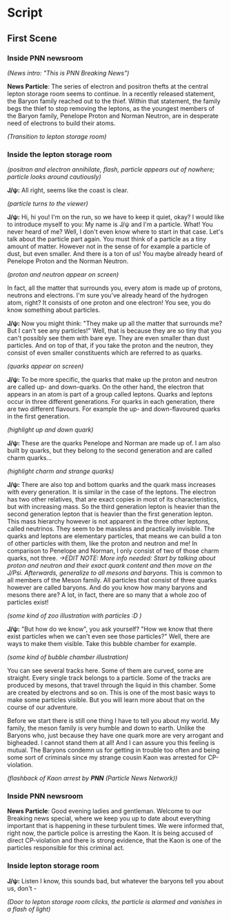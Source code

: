 # Script

## First Scene

### Inside PNN newsroom

*(News intro: "This is PNN Breaking News")*

**News Particle**: The series of electron and positron thefts at the central lepton storage room seems to continue. In a recently released statement, the Baryon family reached out to the thief. Within that statement, the family begs the thief to stop removing the leptons, as the youngest members of the Baryon family, Penelope Proton and Norman Neutron, are in desperate need of electrons to build their atoms.

*(Transition to lepton storage room)*


### Inside the lepton storage room

*(positron and electron annihilate, flash, particle appears out of nowhere; particle looks around cautiously)*

**J/&psi;:** All right, seems like the coast is clear.

*(particle turns to the viewer)*

**J/&psi;:** Hi, hi you! I'm on the run, so we have to keep it quiet, okay? I would like to introduce myself to you: My name is J/&psi; and I'm a particle. 
What! You never heard of me? Well, I don't even know where to start in that case.
Let's talk about the particle part again. You must think of a particle as a tiny amount of matter. However not in the sense of for example a particle of dust, but even smaller. And there is a ton of us! You maybe already heard of Penelope Proton and the Norman Neutron. 

*(proton and neutron appear on screen)*

In fact, all the matter that surrounds you, every atom is made up of protons, neutrons and electrons. I'm sure you've already heard of the hydrogen atom, right? It consists of one proton and one electron! You see, you do know something about particles. 

**J/&psi;:** Now you might think: "They make up all the matter that surrounds me? But I can't see any particles!"
 Well, that is because they are so tiny that you can't possibly see them with bare eye. They are even smaller than dust particles. And on top of that, if you take the proton and the neutron, they consist of even smaller constituents which are referred to as quarks. 

*(quarks appear on screen)*

**J/&psi;:** To be more specific, the quarks that make up the proton and neutron are called up- and down-quarks. On the other hand, the electron that appears in an atom is part of a group called leptons. Quarks and leptons occur in three different generations. For quarks in each generation, there are two different flavours. For example the up- and down-flavoured quarks in the first generation.

*(highlight up and down quark)*


**J/&psi;:** These are the quarks Penelope and Norman are made up of. I am also built by quarks, but they belong to the second generation and are called charm quarks...

*(highlight charm and strange quarks)*

**J/&psi;:** There are also top and bottom quarks and the quark mass increases with every generation. It is similar in the case of the leptons. The electron has two other relatives, that are exact copies in most of its characteristics, but with increasing mass. So the third generation lepton is heavier than the second generation lepton that is heavier than the first generation lepton. This mass hierarchy however is not apparent in the three other leptons, called neutrinos. They seem to be massless and practically invisible. The quarks and leptons are elementary particles, that means we can build a ton of other particles with them, like the proton and neutron and me! 
In comparison to Penelope and Norman, I only consist of two of those charm quarks, not three. *->EDIT NOTE: More info needed: Start by talking about proton and neutron and their exact quark content and then move on the J/Psi. Afterwards, generalize to all mesons and baryons.*
This is common to all members of the Meson family. All particles that consist of three quarks however are called baryons. And do you know how many baryons and mesons there are? A lot, in fact, there are so many that a whole zoo of particles exist!

*(some kind of zoo illustration with particles :D )*

**J/&psi;:** "But how do we know", you ask yourself? "How we know that there exist particles when we can't even see those particles?"
Well, there are ways to make them visible. Take this bubble chamber for example. 

*(some kind of bubble chamber illustration)*

You can see several tracks here. Some of them are curved, some are straight. Every single track belongs to a particle. Some of the tracks are produced by mesons, that travel through the liquid in this chamber. Some are created by electrons and so on. This is one of the most basic ways to make some particles visible. But you will learn more about that on the course of our adventure. 

Before we start there is still one thing I have to tell you about my world. 
My family, the meson family is very humble and down to earth. Unlike the Baryons who, just because they have one quark more are very arrogant and bigheaded. I cannot stand them at all! 
And I can assure you this feeling is mutual. The Baryons condemn us for getting in trouble too often and being some sort of criminals since my strange cousin Kaon was arrested for CP-violation. 

*(flashback of Kaon arrest by __PNN__ (Particle News Network))*

### Inside PNN newsroom

**News Particle**: Good evening ladies and gentleman. Welcome to our Breaking news special, where we keep you up to date about everything important that is happening in these turbulent times.
We were informed that, right now, the particle police is arresting the Kaon. It is being accused of direct CP-violation and there is strong evidence, that the Kaon is one of the particles responsible for this criminal act.


### Inside lepton storage room
**J/&psi;:** Listen I know, this sounds bad, but whatever the baryons tell you about us, don't -

*(Door to lepton storage room clicks, the particle is alarmed and vanishes in a flash of light)*
